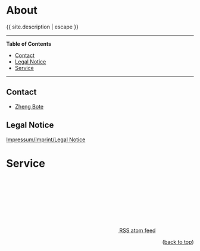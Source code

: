 # About

<span id="top"></span>

<p>{{ site.description | escape }}</p>

<hr>

<!-- START doctoc generated TOC please keep comment here to allow auto update -->
<!-- DON'T EDIT THIS SECTION, INSTEAD RE-RUN doctoc TO UPDATE -->
**Table of Contents**

  - [Contact](#contact)
  - [Legal Notice](#legal-notice)
- [Service](#service)

<!-- END doctoc generated TOC please keep comment here to allow auto update -->

<hr>

## Contact

- <a href="https://www.robert.hase-zheng.net" alt="Robert Zheng website">Zheng Bote</a>

## Legal Notice

[Impressum/Imprint/Legal Notice](https://www.robert.hase-zheng.net/website/legal_notice)

# Service

<div class="feed-subscribe">
  <a href="{{ site.feed.path | default: 'feed.xml' | absolute_url }}">
    <svg class="svg-icon orange">
      <use xlink:href="{{ 'assets/minima-social-icons.svg#rss' | relative_url }}"></use>
    </svg>
    <span>RSS atom feed</span>
  </a>
</div>

<p align="right">(<a href="#top">back to top</a>)</p>
